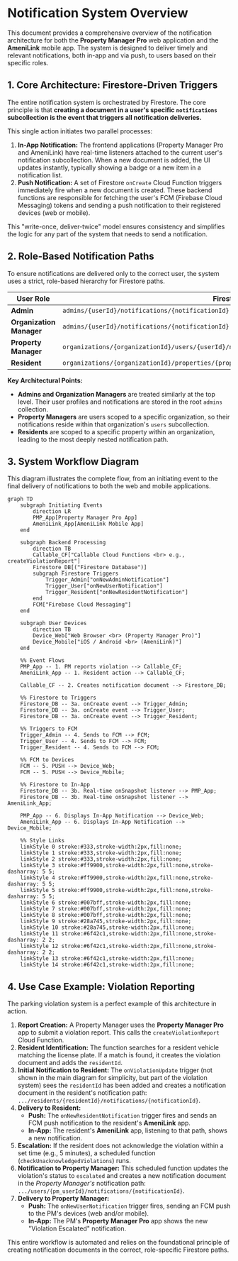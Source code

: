 # Notification System Overview

This document provides a comprehensive overview of the notification architecture for both the **Property Manager Pro** web application and the **AmeniLink** mobile app. The system is designed to deliver timely and relevant notifications, both in-app and via push, to users based on their specific roles.

## 1. Core Architecture: Firestore-Driven Triggers

The entire notification system is orchestrated by Firestore. The core principle is that **creating a document in a user's specific `notifications` subcollection is the event that triggers all notification deliveries.**

This single action initiates two parallel processes:

1.  **In-App Notification:** The frontend applications (Property Manager Pro and AmeniLink) have real-time listeners attached to the current user's notification subcollection. When a new document is added, the UI updates instantly, typically showing a badge or a new item in a notification list.
2.  **Push Notification:** A set of Firestore `onCreate` Cloud Function triggers immediately fire when a new document is created. These backend functions are responsible for fetching the user's FCM (Firebase Cloud Messaging) tokens and sending a push notification to their registered devices (web or mobile).

This "write-once, deliver-twice" model ensures consistency and simplifies the logic for any part of the system that needs to send a notification.

## 2. Role-Based Notification Paths

To ensure notifications are delivered only to the correct user, the system uses a strict, role-based hierarchy for Firestore paths.

| User Role              | Firestore Notification Path                                                                 | Backend Trigger Fired         |
| ---------------------- | ------------------------------------------------------------------------------------------- | ----------------------------- |
| **Admin**              | `admins/{userId}/notifications/{notificationId}`                                            | `onNewAdminNotification`      |
| **Organization Manager** | `admins/{userId}/notifications/{notificationId}`                                            | `onNewAdminNotification`      |
| **Property Manager**   | `organizations/{organizationId}/users/{userId}/notifications/{notificationId}`              | `onNewUserNotification`       |
| **Resident**           | `organizations/{organizationId}/properties/{propertyId}/residents/{residentId}/notifications/{notificationId}` | `onNewResidentNotification`   |

**Key Architectural Points:**
*   **Admins and Organization Managers** are treated similarly at the top level. Their user profiles and notifications are stored in the root `admins` collection.
*   **Property Managers** are users scoped to a specific organization, so their notifications reside within that organization's `users` subcollection.
*   **Residents** are scoped to a specific property within an organization, leading to the most deeply nested notification path.

## 3. System Workflow Diagram

This diagram illustrates the complete flow, from an initiating event to the final delivery of notifications to both the web and mobile applications.

```mermaid
graph TD
    subgraph Initiating Events
        direction LR
        PMP_App[Property Manager Pro App]
        AmeniLink_App[AmeniLink Mobile App]
    end

    subgraph Backend Processing
        direction TB
        Callable_CF["Callable Cloud Functions <br> e.g., createViolationReport"]
        Firestore_DB[("Firestore Database")]
        subgraph Firestore Triggers
            Trigger_Admin["onNewAdminNotification"]
            Trigger_User["onNewUserNotification"]
            Trigger_Resident["onNewResidentNotification"]
        end
        FCM["Firebase Cloud Messaging"]
    end

    subgraph User Devices
        direction TB
        Device_Web["Web Browser <br> (Property Manager Pro)"]
        Device_Mobile["iOS / Android <br> (AmeniLink)"]
    end

    %% Event Flows
    PMP_App -- 1. PM reports violation --> Callable_CF;
    AmeniLink_App -- 1. Resident action --> Callable_CF;

    Callable_CF -- 2. Creates notification document --> Firestore_DB;

    %% Firestore to Triggers
    Firestore_DB -- 3a. onCreate event --> Trigger_Admin;
    Firestore_DB -- 3a. onCreate event --> Trigger_User;
    Firestore_DB -- 3a. onCreate event --> Trigger_Resident;

    %% Triggers to FCM
    Trigger_Admin -- 4. Sends to FCM --> FCM;
    Trigger_User -- 4. Sends to FCM --> FCM;
    Trigger_Resident -- 4. Sends to FCM --> FCM;

    %% FCM to Devices
    FCM -- 5. PUSH --> Device_Web;
    FCM -- 5. PUSH --> Device_Mobile;

    %% Firestore to In-App
    Firestore_DB -- 3b. Real-time onSnapshot listener --> PMP_App;
    Firestore_DB -- 3b. Real-time onSnapshot listener --> AmeniLink_App;

    PMP_App -- 6. Displays In-App Notification --> Device_Web;
    AmeniLink_App -- 6. Displays In-App Notification --> Device_Mobile;

    %% Style Links
    linkStyle 0 stroke:#333,stroke-width:2px,fill:none;
    linkStyle 1 stroke:#333,stroke-width:2px,fill:none;
    linkStyle 2 stroke:#333,stroke-width:2px,fill:none;
    linkStyle 3 stroke:#ff9900,stroke-width:2px,fill:none,stroke-dasharray: 5 5;
    linkStyle 4 stroke:#ff9900,stroke-width:2px,fill:none,stroke-dasharray: 5 5;
    linkStyle 5 stroke:#ff9900,stroke-width:2px,fill:none,stroke-dasharray: 5 5;
    linkStyle 6 stroke:#007bff,stroke-width:2px,fill:none;
    linkStyle 7 stroke:#007bff,stroke-width:2px,fill:none;
    linkStyle 8 stroke:#007bff,stroke-width:2px,fill:none;
    linkStyle 9 stroke:#28a745,stroke-width:2px,fill:none;
    linkStyle 10 stroke:#28a745,stroke-width:2px,fill:none;
    linkStyle 11 stroke:#6f42c1,stroke-width:2px,fill:none,stroke-dasharray: 2 2;
    linkStyle 12 stroke:#6f42c1,stroke-width:2px,fill:none,stroke-dasharray: 2 2;
    linkStyle 13 stroke:#6f42c1,stroke-width:2px,fill:none;
    linkStyle 14 stroke:#6f42c1,stroke-width:2px,fill:none;
```

## 4. Use Case Example: Violation Reporting

The parking violation system is a perfect example of this architecture in action.

1.  **Report Creation:** A Property Manager uses the **Property Manager Pro** app to submit a violation report. This calls the `createViolationReport` Cloud Function.
2.  **Resident Identification:** The function searches for a resident vehicle matching the license plate. If a match is found, it creates the violation document and adds the `residentId`.
3.  **Initial Notification to Resident:** The `onViolationUpdate` trigger (not shown in the main diagram for simplicity, but part of the violation system) sees the `residentId` has been added and creates a notification document in the resident's notification path: `.../residents/{residentId}/notifications/{notificationId}`.
4.  **Delivery to Resident:**
    *   **Push:** The `onNewResidentNotification` trigger fires and sends an FCM push notification to the resident's **AmeniLink** app.
    *   **In-App:** The resident's **AmeniLink** app, listening to that path, shows a new notification.
5.  **Escalation:** If the resident does not acknowledge the violation within a set time (e.g., 5 minutes), a scheduled function (`checkUnacknowledgedViolations`) runs.
6.  **Notification to Property Manager:** This scheduled function updates the violation's status to `escalated` and creates a new notification document in the *Property Manager's* notification path: `.../users/{pm_userId}/notifications/{notificationId}`.
7.  **Delivery to Property Manager:**
    *   **Push:** The `onNewUserNotification` trigger fires, sending an FCM push to the PM's devices (web and/or mobile).
    *   **In-App:** The PM's **Property Manager Pro** app shows the new "Violation Escalated" notification.

This entire workflow is automated and relies on the foundational principle of creating notification documents in the correct, role-specific Firestore paths.
